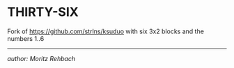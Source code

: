 # THIRTY-SIX

Fork of https://github.com/strlns/ksuduo
with six 3x2 blocks and the numbers 1..6

---

_author: Moritz Rehbach_
